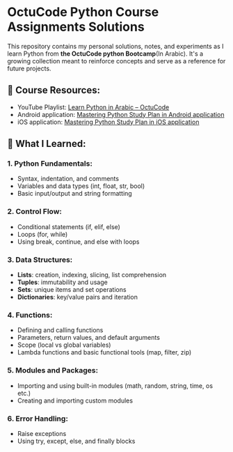 # OctuCode Python Course Assignments Solutions
This repository contains my personal solutions, notes, and experiments as I learn Python from **the OctuCode python Bootcamp**(In Arabic). It's a growing collection meant to reinforce concepts and serve as a reference for future projects.
## 🚀 Course Resources:
- YouTube Playlist: [Learn Python in Arabic – OctuCode](www.youtube.com/@OctuCode)
- Android application: [Mastering Python Study Plan in Android application](https://play.google.com/store/apps/details?id=com.base.octucode&pli=1)
- iOS application: [Mastering Python Study Plan in iOS application](https://apps.apple.com/us/app/octucode-%D8%AA%D8%B9%D9%84%D9%85-%D8%A7%D9%84%D8%A8%D8%B1%D9%85%D8%AC%D8%A9-%D8%A8%D8%A7%D9%84%D8%B9%D8%B1%D8%A8%D9%8A/id6449018676)

## 🧠 What I Learned:
### 1. Python Fundamentals:
- Syntax, indentation, and comments
- Variables and data types (int, float, str, bool)
- Basic input/output and string formatting

### 2. Control Flow:
- Conditional statements (if, elif, else)
- Loops (for, while)
- Using break, continue, and else with loops

### 3. Data Structures:
- **Lists**: creation, indexing, slicing, list comprehension
- **Tuples**: immutability and usage
- **Sets**: unique items and set operations
- **Dictionaries**: key/value pairs and iteration

### 4. Functions:
- Defining and calling functions
- Parameters, return values, and default arguments
- Scope (local vs global variables)
- Lambda functions and basic functional tools (map, filter, zip)

### 5. Modules and Packages:
- Importing and using built-in modules (math, random, string, time, os etc.)
- Creating and importing custom modules

### 6. Error Handling:
- Raise exceptions
- Using try, except, else, and finally blocks

